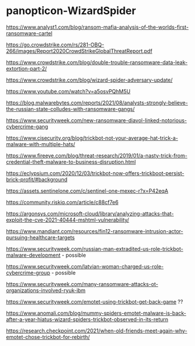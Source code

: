 # panopticon-WizardSpider

https://www.analyst1.com/blog/ransom-mafia-analysis-of-the-worlds-first-ransomware-cartel

https://go.crowdstrike.com/rs/281-OBQ-266/images/Report2020CrowdStrikeGlobalThreatReport.pdf

https://www.crowdstrike.com/blog/double-trouble-ransomware-data-leak-extortion-part-2/

https://www.crowdstrike.com/blog/wizard-spider-adversary-update/

https://www.youtube.com/watch?v=a5osvPQhM5U

https://blog.malwarebytes.com/reports/2021/08/analysts-strongly-believe-the-russian-state-colludes-with-ransomware-gangs/

https://www.securityweek.com/new-ransomware-diavol-linked-notorious-cybercrime-gang

https://www.cisecurity.org/blog/trickbot-not-your-average-hat-trick-a-malware-with-multiple-hats/

https://www.fireeye.com/blog/threat-research/2019/01/a-nasty-trick-from-credential-theft-malware-to-business-disruption.html

https://eclypsium.com/2020/12/03/trickbot-now-offers-trickboot-persist-brick-profit/#background

https://assets.sentinelone.com/c/sentinel-one-mexec-r?x=P42eqA

https://community.riskiq.com/article/c88cf7e6

https://argonsys.com/microsoft-cloud/library/analyzing-attacks-that-exploit-the-cve-2021-40444-mshtml-vulnerability/

https://www.mandiant.com/resources/fin12-ransomware-intrusion-actor-pursuing-healthcare-targets

https://www.securityweek.com/russian-man-extradited-us-role-trickbot-malware-development - possible

https://www.securityweek.com/latvian-woman-charged-us-role-cybercrime-group - possible

https://www.securityweek.com/many-ransomware-attacks-ot-organizations-involved-ryuk-ibm

https://www.securityweek.com/emotet-using-trickbot-get-back-game ??

https://www.anomali.com/blog/mummy-spiders-emotet-malware-is-back-after-a-year-hiatus-wizard-spiders-trickbot-observed-in-its-return

https://research.checkpoint.com/2021/when-old-friends-meet-again-why-emotet-chose-trickbot-for-rebirth/
